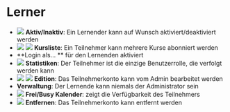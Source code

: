 # Lerner

* ![](../../../.gitbook/assets/images44%20%286%29.png) **Aktiv/Inaktiv**: Ein Lernender kann auf Wunsch aktiviert/deaktiviert werden
* ![](../../../.gitbook/assets/graficos46%20%285%29.png) ![](../../../.gitbook/assets/graficos47%20%285%29.png) **Kursliste**: Ein Teilnehmer kann mehrere Kurse abonniert werden
* **Login als... ** für den Lernenden aktiviert
* ![](../../../.gitbook/assets/graficos48%20%285%29.png) **Statistiken**: Der Teilnehmer ist die einzige Benutzerrolle, die verfolgt werden kann
* ![](../../../.gitbook/assets/graficos50%20%285%29.png) ![](../../../.gitbook/assets/graficos51%20%285%29.png) **Edition**: Das Teilnehmerkonto kann vom Admin bearbeitet werden
* **Verwaltung**: Der Lernende kann niemals der Administrator sein
* ![](../../../.gitbook/assets/graficos52%20%285%29.png) **Frei/Busy Kalender**: zeigt die Verfügbarkeit des Teilnehmers
* ![](../../../.gitbook/assets/graficos60%20%286%29.png) **Entfernen**: Das Teilnehmerkonto kann entfernt werden